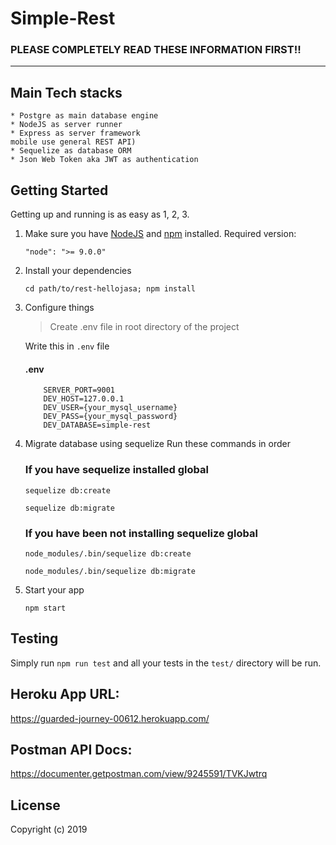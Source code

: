# Simple-Rest

### PLEASE COMPLETELY READ THESE INFORMATION FIRST!!

---

## Main Tech stacks

    * Postgre as main database engine
    * NodeJS as server runner
    * Express as server framework
    mobile use general REST API)
    * Sequelize as database ORM
    * Json Web Token aka JWT as authentication

## Getting Started

Getting up and running is as easy as 1, 2, 3.

1.  Make sure you have [NodeJS](https://nodejs.org/) and [npm](https://www.npmjs.com/) installed.
    Required version:
    ```
    "node": ">= 9.0.0"
    ```
2.  Install your dependencies

    ```
    cd path/to/rest-hellojasa; npm install
    ```

3.  Configure things

    > Create .env file in root directory of the project

    Write this in `.env` file

    #### .env

    ```
        SERVER_PORT=9001
        DEV_HOST=127.0.0.1
        DEV_USER={your_mysql_username}
        DEV_PASS={your_mysql_password}
        DEV_DATABASE=simple-rest
    ```

4.  Migrate database using sequelize
    Run these commands in order

    ### If you have sequelize installed global

    ```
    sequelize db:create
    ```

    ```
    sequelize db:migrate
    ```

    ### If you have been not installing sequelize global

    ```
    node_modules/.bin/sequelize db:create
    ```

    ```
    node_modules/.bin/sequelize db:migrate
    ```

6.  Start your app

    ```
    npm start
    ```

## Testing

Simply run `npm run test` and all your tests in the `test/` directory will be run.

## Heroku App URL:
https://guarded-journey-00612.herokuapp.com/

## Postman API Docs:
https://documenter.getpostman.com/view/9245591/TVKJwtrq

## License

Copyright (c) 2019
